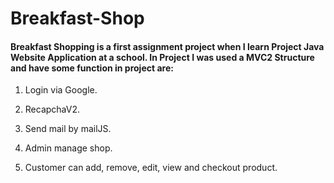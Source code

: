 # Breakfast-Shop
<h4>Breakfast Shopping is a first assignment project when I learn Project Java Website Application at a school.
In Project I was used a MVC2 Structure and have some function in project are:</h4>
<ol>      
  <li><p>Login via Google.</p></li>
<li><p>RecapchaV2.</p></li>
<li><p>Send mail by mailJS.</p></li>
<li><p>Admin manage shop.</p></li>
<li><p>Customer can add, remove, edit, view and checkout product.</p></li>
</ol>
